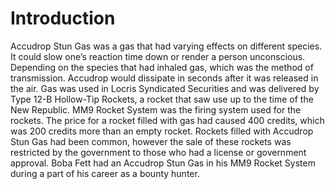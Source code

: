 # Introduction

Accudrop Stun Gas was a gas that had varying effects on different species.
It could slow one’s reaction time down or render a person unconscious.
Depending on the species that had inhaled gas, which was the method of transmission.
Accudrop would dissipate in seconds after it was released in the air.
Gas was used in Locris Syndicated Securities and was delivered by Type 12-B Hollow-Tip Rockets, a rocket that saw use up to the time of the New Republic.
MM9 Rocket System was the firing system used for the rockets.
The price for a rocket filled with gas had caused 400 credits, which was 200 credits more than an empty rocket.
Rockets filled with Accudrop Stun Gas had been common, however the sale of these rockets was restricted by the government to those who had a license or government approval.
Boba Fett had an Accudrop Stun Gas in his MM9 Rocket System during a part of his career as a bounty hunter.

